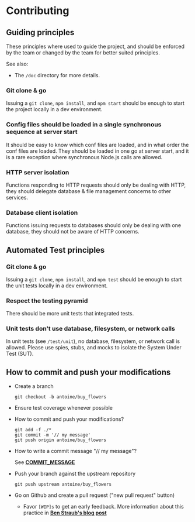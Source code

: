 
# Contributing

## Guiding principles

These principles where used to guide the project, and should be enforced by the team or changed by the team for better
suited principles.

See also:

-   The `/doc` directory for more details.

### Git clone & go

Issuing a `git clone`, `npm install`, and `npm start` should be enough to start the project locally in a dev
environment.

### Config files should be loaded in a single synchronous sequence at server start

It should be easy to know which conf files are loaded, and in what order the conf files are loaded. They should be
loaded in one go at server start, and it is a rare exception where synchronous Node.js calls are allowed.

### HTTP server isolation

Functions responding to HTTP requests should only be dealing with HTTP, they should delegate database & file management
concerns to other services.

### Database client isolation

Functions issuing requests to databases should only be dealing with one database, they should not be aware of HTTP
concerns.

## Automated Test principles

### Git clone & go

Issuing a `git clone`, `npm install`, and `npm test` should be enough to start the unit tests locally in a dev
environment.

### Respect the testing pyramid

There should be more unit tests that integrated tests.

### Unit tests don't use database, filesystem, or network calls

In unit tests (see `/test/unit`), no database, filesystem, or network call is allowed. Please use spies, stubs, and
mocks to isolate the System Under Test (SUT).

##  How to commit and push your modifications

-   Create a branch

    ```
    git checkout -b antoine/buy_flowers
    ```

-   Ensure test coverage whenever possible

-   How to commit and push your modifications?

    ```
    git add -f ./*
    git commit -m '// my message'
    git push origin antoine/buy_flowers
    ```

-   How to write a commit message "// my message"?

    See **[COMMIT_MESSAGE](https://github.com/PrestaShop/psaas-api-store/blob/master/doc/COMMIT_MESSAGE.md)**

-   Push your branch against the upstream repository

    ```
    git push upstream antoine/buy_flowers
    ```

-   Go on Github and create a pull request ("new pull request" button)

    -   Favor `[WIP]s` to get an early feedback. More information about this
    practice in **[Ben Straub's blog post](http://ben.straub.cc/2015/04/02/wip-pull-request/)**
